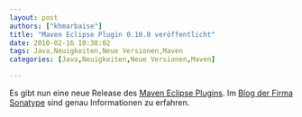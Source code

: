 ```yaml
---
layout: post
authors: ["khmarbaise"]
title: "Maven Eclipse Plugin 0.10.0 veröffentlicht"
date: 2010-02-16 10:38:02
tags: Java,Neuigkeiten,Neue Versionen,Maven
categories: [Java,Neuigkeiten,Neue Versionen,Maven]

---
```

Es gibt nun eine neue Release des <a href="http://m2eclipse.sonatype.org/installing-m2eclipse.html">Maven Eclipse Plugins</a>. Im <a href="http://www.sonatype.com/people/2010/02/now-available-m2eclipse-0-10-0/">Blog der Firma Sonatype</a> sind genau Informationen zu erfahren.
